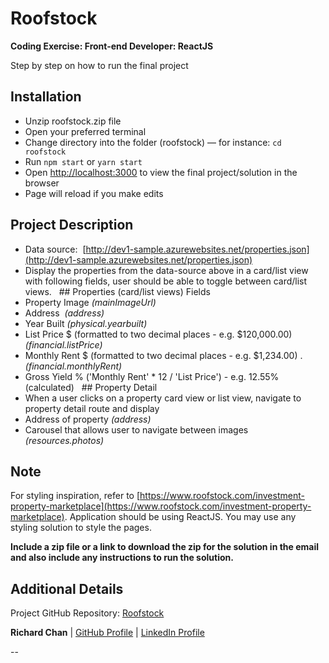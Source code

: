 # Roofstock

__Coding Exercise: Front-end Developer: ReactJS__

Step by step on how to run the final project

## Installation

* Unzip roofstock.zip file
* Open your preferred terminal
* Change directory into the folder (roofstock) –– for instance: `cd roofstock`
* Run `npm start` or `yarn start`
* Open [http://localhost:3000](http://localhost:3000) to view the final project/solution in the browser
* Page will reload if you make edits

## Project Description

* Data source: 
[http://dev1-sample.azurewebsites.net/properties.json](http://dev1-sample.azurewebsites.net/properties.json)
             
* Display the properties from the data-source above in a card/list view with following fields, user should be able to toggle between card/list views.
 
## Properties (card/list views) Fields
* Property Image _(mainImageUrl)_
* Address  _(address)_
* Year Built _(physical.yearbuilt)_
* List Price $ (formatted to two decimal places - e.g. $120,000.00) _(financial.listPrice)_
* Monthly Rent $ (formatted to two decimal places - e.g. $1,234.00) . _(financial.monthlyRent)_
* Gross Yield % ('Monthly Rent' * 12 / 'List Price') - e.g. 12.55% (calculated)
 
## Property Detail
* When a user clicks on a property card view or list view, navigate to property detail route and display
* Address of property _(address)_
* Carousel that allows user to navigate between images _(resources.photos)_

## Note
For styling inspiration, refer to [https://www.roofstock.com/investment-property-marketplace](https://www.roofstock.com/investment-property-marketplace).
Application should be using ReactJS. You may use any styling solution to style the pages.

__Include a zip file or a link to download the zip for the solution in the email and also include any instructions to run the solution.__


## Additional Details
Project GitHub Repository: [Roofstock](https://github.com/rchrdchn/react-experiments/tree/master/roofstock)

**Richard Chan** | [GitHub Profile](https://github.com/rchrdchn) | [LinkedIn Profile](https://www.linkedin.com/in/rchrdchn/)

--
